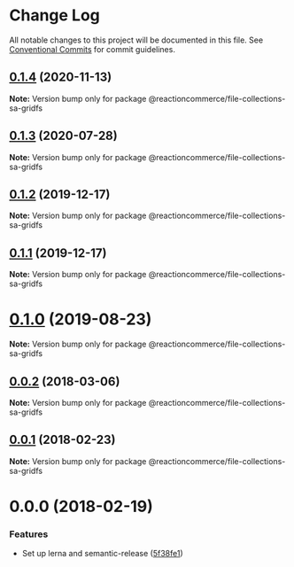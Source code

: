 # Change Log

All notable changes to this project will be documented in this file.
See [Conventional Commits](https://conventionalcommits.org) for commit guidelines.

## [0.1.4](https://github.com/reactioncommerce/reaction-file-collections/compare/@reactioncommerce/file-collections-sa-gridfs@0.1.3...@reactioncommerce/file-collections-sa-gridfs@0.1.4) (2020-11-13)

**Note:** Version bump only for package @reactioncommerce/file-collections-sa-gridfs





## [0.1.3](https://github.com/reactioncommerce/reaction-file-collections/compare/@reactioncommerce/file-collections-sa-gridfs@0.1.2...@reactioncommerce/file-collections-sa-gridfs@0.1.3) (2020-07-28)

**Note:** Version bump only for package @reactioncommerce/file-collections-sa-gridfs





## [0.1.2](https://github.com/reactioncommerce/reaction-file-collections/compare/@reactioncommerce/file-collections-sa-gridfs@0.1.1...@reactioncommerce/file-collections-sa-gridfs@0.1.2) (2019-12-17)

**Note:** Version bump only for package @reactioncommerce/file-collections-sa-gridfs





## [0.1.1](https://github.com/reactioncommerce/reaction-file-collections/compare/@reactioncommerce/file-collections-sa-gridfs@0.1.0...@reactioncommerce/file-collections-sa-gridfs@0.1.1) (2019-12-17)

**Note:** Version bump only for package @reactioncommerce/file-collections-sa-gridfs





# [0.1.0](https://github.com/reactioncommerce/reaction-file-collections/compare/@reactioncommerce/file-collections-sa-gridfs@0.0.2...@reactioncommerce/file-collections-sa-gridfs@0.1.0) (2019-08-23)

**Note:** Version bump only for package @reactioncommerce/file-collections-sa-gridfs





<a name="0.0.2"></a>
## [0.0.2](https://github.com/reactioncommerce/reaction-file-collections/compare/@reactioncommerce/file-collections-sa-gridfs@0.0.1...@reactioncommerce/file-collections-sa-gridfs@0.0.2) (2018-03-06)




**Note:** Version bump only for package @reactioncommerce/file-collections-sa-gridfs

<a name="0.0.1"></a>
## [0.0.1](https://github.com/reactioncommerce/reaction-file-collections/compare/@reactioncommerce/file-collections-sa-gridfs@0.0.0...@reactioncommerce/file-collections-sa-gridfs@0.0.1) (2018-02-23)




**Note:** Version bump only for package @reactioncommerce/file-collections-sa-gridfs

<a name="0.0.0"></a>
# 0.0.0 (2018-02-19)


### Features

* Set up lerna and semantic-release ([5f38fe1](https://github.com/reactioncommerce/reaction-file-collections/commit/5f38fe1))
